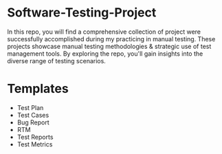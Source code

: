 # Software-Testing-Project
In this repo, you will find a comprehensive collection of project were successfully accomplished during my practicing in manual testing. These projects showcase manual testing methodologies &amp; strategic use of test management tools. By exploring the repo, you'll gain insights into the diverse range of testing scenarios.
# Templates
* Test Plan
* Test Cases
* Bug Report
* RTM
* Test Reports
* Test Metrics

